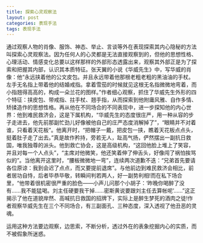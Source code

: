 ```yaml
---
title: 探索心灵观察法
layout: post
categories: 表现手法
tags: 表现手法
---
```


通过观察人物的肖像、服饰、神态、举止、言谈等外在表现探索其内心隐秘的方法叫探索心灵观察法。因为任何人的心灵都是无法直接观察到的，但他的思想性格、心理活动、情感变化总要以这样那样的外部形态透露出来，观察其外部正是为了探索和把握其内部，认识其本质特征。张天翼的小说《华威先生》中，写华威的肖像：他“永远挟着他的公文皮包。并且永远带着他那根老粗老粗的黑油油的手杖。左手无名指上带着他的结婚戒指。拿着雪茄的时候就见这根无名指微微地弯着，而小指翘得高高的，构成一朵兰花的图样。”作者细心观察，抓住了华威先生外形的四个特征：挟皮包、带戒指、拄手杖、翘手指，从而探索到他附庸风雅、自作多情、矫揉造作的思想性格。再从他在不同场合的不同表现中，进一步探知他的内心世界：他到难民救济会，这是下属机构，“华威先生的态度很庄严，用一种从容的步子走进去，他先前那副忙劲儿好像被他自己的庄严态度消解掉了”，“眼睛并不对着谁，只看着天花板”。他离开时，“把帽子一戴，把皮包一挟，瞧着天花板点点头，挺着肚子走了出去。”真是故作矜持，旁若无人，趾高气扬，俨然摆出一副抗日救国，唯我独尊的派头。他到救亡协会，这是高级机构，“这回他脸上堆上了笑容，并且对每一个人点头”，“主席对他微笑，他还笑着伸了伸舌头，好像闯了祸怕挨骂似的”。当他离开这里时，“腰板微微地一弯”，连续两次道歉不迭：“兄弟首先要请各位原谅：我到会迟了点点，而又要提前退席”。与他前边到难民救济会相比，前者居功自恃，后者毕恭毕敬，转瞬间判若两人，好一副势利相!而在私下场合里，“他带着很机密很严重的脸色——小声儿问那个小胡子：‘昨晚你喝醉了没有……我不能猛喝。刘主任硬要我干掉……密斯黄说要跟刘主任去算帐呢’……”这正揭示了他在道貌岸然、高喊抗日救国的招牌下，实际上是醉生梦死的酒肉之徒!作者观察华威先生在三个不同场合，有三副面孔、三种态度，深入透视了他丑恶的灵魂。

运用这种方法要边观察，边思索，不断分析，透过外在的表象挖掘内心的实质，而不被假象所迷惑。 